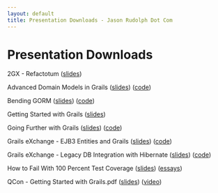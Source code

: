 ```yaml
---
layout: default
title: Presentation Downloads - Jason Rudolph Dot Com
---
```

# Presentation Downloads

2GX - Refactotum ([slides](Refactotum_2GX.pdf))

Advanced Domain Models in Grails ([slides](Advanced_Domain_Models_in_Grails.pdf)) ([code](Advanced_Domain_Models_in_Grails-Example_Code.zip)) 

Bending GORM ([slides](Bending_GORM.pdf)) ([code](Bending_GORM-Example_Code.zip))

Getting Started with Grails ([slides](Getting_Started_with_Grails.pdf))

Going Further with Grails ([slides](Going_Further_with_Grails.pdf)) ([code](Going_Further_with_Grails-Example_Code.zip))

Grails eXchange - EJB3 Entities and Grails ([slides](Grails_eXchange-EJB3_Entities_and_Grails.pdf)) ([code](Grails_eXchange-EJB3_Entities_and_Grails-Example_Code.zip))
 
Grails eXchange - Legacy DB Integration with Hibernate ([slides](Grails_eXchange-Legacy_DB_Integration_with_Hibernate.pdf)) ([code](Grails_eXchange-Legacy_DB_Integration_with_Hibernate-Example_Code.zip))
 
How to Fail With 100 Percent Test Coverage ([slides](How_to_Fail_With_100_Percent_Test_Coverage.pdf)) ([essays](/blog/testing-anti-patterns-how-to-fail-with-100-test-coverage/ "Testing Anti-Patterns: How to Fail With 100% Test Coverage"))

QCon - Getting Started with Grails.pdf ([slides](QCon-Getting_Started_with_Grails.pdf)) ([video](http://www.infoq.com/presentations/rudolph-grails-intro "QCon 2007: Getting Started with Grails"))
